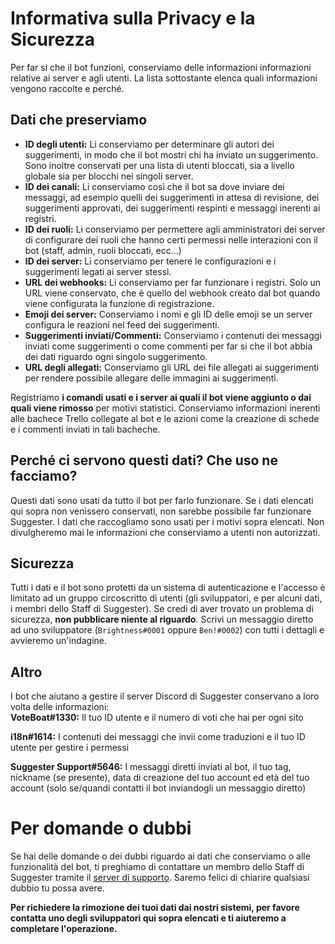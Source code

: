 # Informativa sulla Privacy e la Sicurezza
Per far si che il bot funzioni, conserviamo delle informazioni informazioni relative ai server e agli utenti. La lista sottostante elenca quali informazioni vengono raccolte e perché.

## Dati che preserviamo
- **ID degli utenti:** Li conserviamo per determinare gli autori dei suggerimenti, in modo che il bot mostri chi ha inviato un suggerimento. Sono inoltre conservati per una lista di utenti bloccati, sia a livello globale sia per blocchi nei singoli server.
- **ID dei canali:** Li conserviamo così che il bot sa dove inviare dei messaggi, ad esempio quelli dei suggerimenti in attesa di revisione, dei suggerimenti approvati, dei suggerimenti respinti e messaggi inerenti ai registri.
- **ID dei ruoli:** Li conserviamo per permettere agli amministratori dei server di configurare dei ruoli che hanno certi permessi nelle interazioni con il bot (staff, admin, ruoli bloccati, ecc...)
- **ID dei server:** Li conserviamo per tenere le configurazioni e i suggerimenti legati ai server stessi.
- **URL dei webhooks:** Li conserviamo per far funzionare i registri. Solo un URL viene conservato, che è quello del webhook creato dal bot quando viene configurata la funzione di registrazione.
- **Emoji dei server:** Conserviamo i nomi e gli ID delle emoji se un server configura le reazioni nel feed dei suggerimenti.
- **Suggerimenti inviati/Commenti:** Conserviamo i contenuti dei messaggi inviati come suggerimenti o come commenti per far si che il bot abbia dei dati riguardo ogni singolo suggerimento.
- **URL degli allegati:** Conserviamo gli URL dei file allegati ai suggerimenti per rendere possibile allegare delle immagini ai suggerimenti.

Registriamo **i comandi usati e i server ai quali il bot viene aggiunto o dai quali viene rimosso** per motivi statistici. Conserviamo informazioni inerenti alle bachece Trello collegate al bot e le azioni come la creazione di schede e i commenti inviati in tali bacheche.

## Perché ci servono questi dati? Che uso ne facciamo?
Questi dati sono usati da tutto il bot per farlo funzionare. Se i dati elencati qui sopra non venissero conservati, non sarebbe possibile far funzionare Suggester. I dati che raccogliamo sono usati per i motivi sopra elencati. Non divulgheremo mai le informazioni che conserviamo a utenti non autorizzati.

## Sicurezza
Tutti i dati e il bot sono protetti da un sistema di autenticazione e l'accesso è limitato ad un gruppo circoscritto di utenti (gli sviluppatori, e per alcuni dati, i membri dello Staff di Suggester). Se credi di aver trovato un problema di sicurezza, **non pubblicare niente al riguardo**. Scrivi un messaggio diretto ad uno sviluppatore (`Brightness#0001` oppure `Ben!#0002`) con tutti i dettagli e avvieremo un'indagine.

## Altro
I bot che aiutano a gestire il server Discord di Suggester conservano a loro volta delle informazioni:\
**VoteBoat#1330:** Il tuo ID utente e il numero di voti che hai per ogni sito

**i18n#1614:** I contenuti dei messaggi che invii come traduzioni e il tuo ID utente per gestire i permessi

**Suggester Support#5646:** I messaggi diretti inviati al bot, il tuo tag, nickname (se presente), data di creazione del tuo account ed età del tuo account (solo se/quandi contatti il bot inviandogli un messaggio diretto)

# Per domande o dubbi
Se hai delle domande o dei dubbi riguardo ai dati che conserviamo o alle funzionalità del bot, ti preghiamo di contattare un membro dello Staff di Suggester tramite il [server di supporto](https://suggester.js.org/support). Saremo felici di chiarire qualsiasi dubbio tu possa avere.

**Per richiedere la rimozione dei tuoi dati dai nostri sistemi, per favore contatta uno degli sviluppatori qui sopra elencati e ti aiuteremo a completare l'operazione.**
